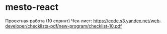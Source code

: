 # mesto-react

Проектная работа (10 спринт) 
Чек-лист: https://code.s3.yandex.net/web-developer/checklists-pdf/new-program/checklist-10.pdf
